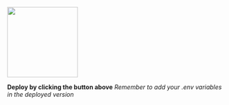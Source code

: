 

[<img src="https://cdn.gomix.com/2bdfb3f8-05ef-4035-a06e-2043962a3a13%2Fremix-button.svg" width="163px" />](https://glitch.com/edit/#!/import/github/SubhashRelangi/Node_Series)

**Deploy by clicking the button above**
_Remember to add your .env variables in the deployed version_

